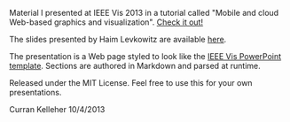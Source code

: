 Material I presented at IEEE Vis 2013 in a tutorial called "Mobile and cloud Web-based graphics and visualization". [Check it out!](http://curran.github.io/vis2013Tutorial/)

The slides presented by Haim Levkowitz are available [here](http://www.cs.uml.edu/~haim/downLoad/web-cg-viz/web-cg-viz/presentations/PDF-2013-07/).

The presentation is a Web page styled to look like the [IEEE Vis PowerPoint template](http://www.ieeevis.org/year/2013/info/presenter-information/authors). Sections are authored in Markdown and parsed at runtime.


Released under the MIT License. Feel free to use this for your own presentations.

Curran Kelleher
10/4/2013
